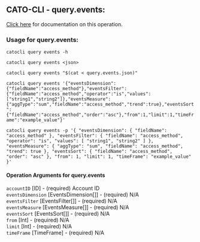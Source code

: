 
## CATO-CLI - query.events:
[Click here](https://api.catonetworks.com/documentation/#query-query.events) for documentation on this operation.

### Usage for query.events:

`catocli query events -h`

`catocli query events <json>`

`catocli query events "$(cat < query.events.json)"`

`catocli query events '{"eventsDimension":{"fieldName":"access_method"},"eventsFilter":{"fieldName":"access_method","operator":"is","values":["string1","string2"]},"eventsMeasure":{"aggType":"sum","fieldName":"access_method","trend":true},"eventsSort":{"fieldName":"access_method","order":"asc"},"from":1,"limit":1,"timeFrame":"example_value"}'`

`catocli query events -p '{
    "eventsDimension": {
        "fieldName": "access_method"
    },
    "eventsFilter": {
        "fieldName": "access_method",
        "operator": "is",
        "values": [
            "string1",
            "string2"
        ]
    },
    "eventsMeasure": {
        "aggType": "sum",
        "fieldName": "access_method",
        "trend": true
    },
    "eventsSort": {
        "fieldName": "access_method",
        "order": "asc"
    },
    "from": 1,
    "limit": 1,
    "timeFrame": "example_value"
}'`


#### Operation Arguments for query.events ####

`accountID` [ID] - (required) Account ID    
`eventsDimension` [EventsDimension[]] - (required) N/A    
`eventsFilter` [EventsFilter[]] - (required) N/A    
`eventsMeasure` [EventsMeasure[]] - (required) N/A    
`eventsSort` [EventsSort[]] - (required) N/A    
`from` [Int] - (required) N/A    
`limit` [Int] - (required) N/A    
`timeFrame` [TimeFrame] - (required) N/A    
